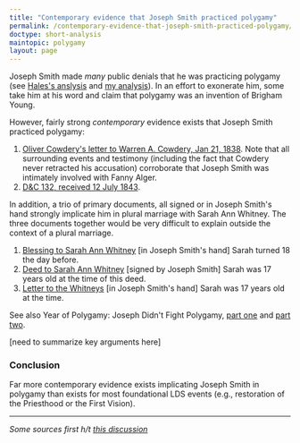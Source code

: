 ```yaml
---
title: "Contemporary evidence that Joseph Smith practiced polygamy"
permalink: /contemporary-evidence-that-joseph-smith-practiced-polygamy/
doctype: short-analysis
maintopic: polygamy
layout: page
---
```


Joseph Smith made *many* public denials that he was practicing polygamy (see [Hales's anslysis](http://josephsmithspolygamy.org/common-questions/polygamy-denials/) and [my analysis](https://faenrandir.github.io/a_careful_examination/joseph-smith-polygamy-denials/)).  In an effort to exonerate him, some take him at his word and claim that polygamy was an invention of Brigham Young.

However, fairly strong *contemporary* evidence exists that Joseph Smith practiced polygamy:

1. [Oliver Cowdery's letter to Warren A. Cowdery, Jan 21, 1838](https://imgur.com/UXN9wpv).  Note that all surrounding events and testimony (including the fact that Cowdery never retracted his accusation) corroborate that Joseph Smith was intimately involved with Fanny Alger.
2. [D&C 132, received 12 July 1843](http://www.josephsmithpapers.org/paper-summary/revelation-12-july-1843-dc-132/1).

In addition, a trio of primary documents, all signed or in Joseph Smith's hand strongly implicate him in plural marriage with Sarah Ann Whitney.  The three documents together would be very difficult to explain outside the context of a plural marriage.

1. [Blessing to Sarah Ann Whitney](http://www.josephsmithpapers.org/paper-summary/blessing-to-sarah-ann-whitney-23-march-1843/1) [in Joseph Smith's hand] Sarah turned 18 the day before.
2. [Deed to Sarah Ann Whitney](http://www.josephsmithpapers.org/paper-summary/deed-to-sarah-ann-whitney-6-september-1842/1) [signed by Joseph Smith] Sarah was 17 years old at the time of this deed.
3. [Letter to the Whitneys](http://www.josephsmithpapers.org/paper-summary/letter-to-the-whitneys-18-august-1842/1) [in Joseph Smith's hand] Sarah was 17 years old at the time.

See also Year of Polygamy: Joseph Didn't Fight Polygamy, [part one](https://www.yearofpolygamy.com/year-of-polygamy/episode-139-joseph-didnt-fight-polygamy-part-one/) and [part two](https://www.yearofpolygamy.com/uncategorized/episode-139-joseph-didnt-fight-polygamy-part-two/).

[need to summarize key arguments here]

### Conclusion

Far more contemporary evidence exists implicating Joseph Smith in polygamy than exists for most foundational LDS events (e.g., restoration of the Priesthood or the First Vision).

---

_Some sources first h/t [this discussion](http://www.mormondialogue.org/topic/61120-contemporary-evidence-of-josephs-polygamy/?page=2)_
